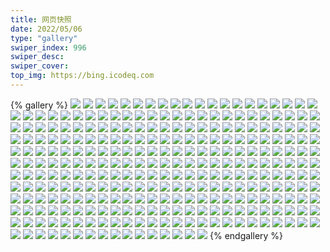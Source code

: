 ```yaml
---
title: 网页快照
date: 2022/05/06 
type: "gallery" 
swiper_index: 996
swiper_desc: 
swiper_cover: 
top_img: https://bing.icodeq.com 
---
```


{% gallery %}
![](https://alist.learnonly.xyz/d/!网页快照/time.run-us-west2.goorm.io/2022-08-27_21-58-48.png)
![](https://alist.learnonly.xyz/d/!网页快照/time.run-us-west2.goorm.io/2022-08-26_21-59-25.png)
![](https://alist.learnonly.xyz/d/!网页快照/time.run-us-west2.goorm.io/2022-08-25_15-59-08.png)
![](https://alist.learnonly.xyz/d/!网页快照/time.run-us-west2.goorm.io/2022-08-25_19-00-10.png)
![](https://alist.learnonly.xyz/d/!网页快照/time.run-us-west2.goorm.io/2022-08-27_09-57-43.png)
![](https://alist.learnonly.xyz/d/!网页快照/time.run-us-west2.goorm.io/2022-08-25_05-12-11.png)
![](https://alist.learnonly.xyz/d/!网页快照/time.run-us-west2.goorm.io/2022-08-25_21-58-55.png)
![](https://alist.learnonly.xyz/d/!网页快照/time.run-us-west2.goorm.io/2022-08-26_09-57-44.png)
![](https://alist.learnonly.xyz/d/!网页快照/time.run-us-west2.goorm.io/2022-08-27_16-00-08.png)
![](https://alist.learnonly.xyz/d/!网页快照/time.run-us-west2.goorm.io/2022-08-26_15-59-30.png)
![](https://alist.learnonly.xyz/d/!网页快照/time.run-us-west2.goorm.io/2022-08-25_13-33-32.png)
![](https://alist.learnonly.xyz/d/!网页快照/time.run-us-west2.goorm.io/2022-08-27_19-00-51.png)
![](https://alist.learnonly.xyz/d/!网页快照/time.run-us-west2.goorm.io/2022-08-26_19-03-25.png)
![](https://alist.learnonly.xyz/d/!网页快照/time.run-us-west2.goorm.io/2022-08-26_05-15-35.png)
![](https://alist.learnonly.xyz/d/!网页快照/time.run-us-west2.goorm.io/2022-08-27_06-59-19.png)
![](https://alist.learnonly.xyz/d/!网页快照/time.run-us-west2.goorm.io/2022-08-26_03-31-35.png)
![](https://alist.learnonly.xyz/d/!网页快照/time.run-us-west2.goorm.io/2022-08-27_06-02-55.png)
![](https://alist.learnonly.xyz/d/!网页快照/time.run-us-west2.goorm.io/2022-08-26_13-25-34.png)
![](https://alist.learnonly.xyz/d/!网页快照/time.run-us-west2.goorm.io/2022-08-25_07-14-27.png)
![](https://alist.learnonly.xyz/d/!网页快照/time.run-us-west2.goorm.io/2022-08-27_13-20-02.png)
![](https://alist.learnonly.xyz/d/!网页快照/time.run-us-west2.goorm.io/2022-08-26_07-14-21.png)
![](https://alist.learnonly.xyz/d/!网页快照/time.run-us-west2.goorm.io/2022-08-25_03-28-47.png)
![](https://alist.learnonly.xyz/d/!网页快照/vercel.pighog.repl.co/2022-08-25_18-59-42.png)
![](https://alist.learnonly.xyz/d/!网页快照/vercel.pighog.repl.co/2022-08-25_05-11-34.png)
![](https://alist.learnonly.xyz/d/!网页快照/vercel.pighog.repl.co/2022-08-27_09-57-14.png)
![](https://alist.learnonly.xyz/d/!网页快照/vercel.pighog.repl.co/2022-08-26_21-58-37.png)
![](https://alist.learnonly.xyz/d/!网页快照/vercel.pighog.repl.co/2022-08-25_07-13-52.png)
![](https://alist.learnonly.xyz/d/!网页快照/vercel.pighog.repl.co/2022-08-27_06-02-23.png)
![](https://alist.learnonly.xyz/d/!网页快照/vercel.pighog.repl.co/2022-08-27_19-00-24.png)
![](https://alist.learnonly.xyz/d/!网页快照/vercel.pighog.repl.co/2022-08-25_15-58-36.png)
![](https://alist.learnonly.xyz/d/!网页快照/vercel.pighog.repl.co/2022-08-27_06-58-46.png)
![](https://alist.learnonly.xyz/d/!网页快照/vercel.pighog.repl.co/2022-08-26_03-30-59.png)
![](https://alist.learnonly.xyz/d/!网页快照/vercel.pighog.repl.co/2022-08-26_13-24-59.png)
![](https://alist.learnonly.xyz/d/!网页快照/vercel.pighog.repl.co/2022-08-26_09-57-16.png)
![](https://alist.learnonly.xyz/d/!网页快照/vercel.pighog.repl.co/2022-08-25_21-57-55.png)
![](https://alist.learnonly.xyz/d/!网页快照/vercel.pighog.repl.co/2022-08-25_03-26-41.png)
![](https://alist.learnonly.xyz/d/!网页快照/vercel.pighog.repl.co/2022-08-27_15-59-32.png)
![](https://alist.learnonly.xyz/d/!网页快照/vercel.pighog.repl.co/2022-08-26_05-15-06.png)
![](https://alist.learnonly.xyz/d/!网页快照/vercel.pighog.repl.co/2022-08-26_19-02-52.png)
![](https://alist.learnonly.xyz/d/!网页快照/vercel.pighog.repl.co/2022-08-26_15-58-55.png)
![](https://alist.learnonly.xyz/d/!网页快照/vercel.pighog.repl.co/2022-08-25_13-32-56.png)
![](https://alist.learnonly.xyz/d/!网页快照/vercel.pighog.repl.co/2022-08-26_07-13-52.png)
![](https://alist.learnonly.xyz/d/!网页快照/vercel.pighog.repl.co/2022-08-27_13-19-33.png)
![](https://alist.learnonly.xyz/d/!网页快照/vercel.pighog.repl.co/2022-08-27_21-58-19.png)
![](https://alist.learnonly.xyz/d/!网页快照/alist.learnonly.xyz/2022-08-26_13-23-34.png)
![](https://alist.learnonly.xyz/d/!网页快照/alist.learnonly.xyz/2022-08-27_06-57-16.png)
![](https://alist.learnonly.xyz/d/!网页快照/alist.learnonly.xyz/2022-08-25_21-55-45.png)
![](https://alist.learnonly.xyz/d/!网页快照/alist.learnonly.xyz/2022-08-25_05-10-04.png)
![](https://alist.learnonly.xyz/d/!网页快照/alist.learnonly.xyz/2022-08-27_18-56-29.png)
![](https://alist.learnonly.xyz/d/!网页快照/alist.learnonly.xyz/2022-08-25_07-11-09.png)
![](https://alist.learnonly.xyz/d/!网页快照/alist.learnonly.xyz/2022-08-27_13-18-06.png)
![](https://alist.learnonly.xyz/d/!网页快照/alist.learnonly.xyz/2022-08-27_05-56-53.png)
![](https://alist.learnonly.xyz/d/!网页快照/alist.learnonly.xyz/2022-08-26_18-59-01.png)
![](https://alist.learnonly.xyz/d/!网页快照/alist.learnonly.xyz/2022-08-27_15-58-01.png)
![](https://alist.learnonly.xyz/d/!网页快照/alist.learnonly.xyz/2022-08-26_07-12-25.png)
![](https://alist.learnonly.xyz/d/!网页快照/alist.learnonly.xyz/2022-08-25_03-24-22.png)
![](https://alist.learnonly.xyz/d/!网页快照/alist.learnonly.xyz/2022-08-25_13-29-59.png)
![](https://alist.learnonly.xyz/d/!网页快照/alist.learnonly.xyz/2022-08-25_18-58-18.png)
![](https://alist.learnonly.xyz/d/!网页快照/alist.learnonly.xyz/2022-08-27_21-55-26.png)
![](https://alist.learnonly.xyz/d/!网页快照/alist.learnonly.xyz/2022-08-25_15-56-11.png)
![](https://alist.learnonly.xyz/d/!网页快照/alist.learnonly.xyz/2022-08-26_09-55-46.png)
![](https://alist.learnonly.xyz/d/!网页快照/alist.learnonly.xyz/2022-08-26_15-57-23.png)
![](https://alist.learnonly.xyz/d/!网页快照/alist.learnonly.xyz/2022-08-26_21-55-53.png)
![](https://alist.learnonly.xyz/d/!网页快照/alist.learnonly.xyz/2022-08-26_03-29-26.png)
![](https://alist.learnonly.xyz/d/!网页快照/alist.learnonly.xyz/2022-08-27_09-55-29.png)
![](https://alist.learnonly.xyz/d/!网页快照/alist.learnonly.xyz/2022-08-26_05-13-35.png)
![](https://alist.learnonly.xyz/d/!网页快照/img.pighog.repl.co/2022-08-26_21-57-34.png)
![](https://alist.learnonly.xyz/d/!网页快照/img.pighog.repl.co/2022-08-25_15-56-51.png)
![](https://alist.learnonly.xyz/d/!网页快照/img.pighog.repl.co/2022-08-27_21-57-01.png)
![](https://alist.learnonly.xyz/d/!网页快照/img.pighog.repl.co/2022-08-27_06-57-58.png)
![](https://alist.learnonly.xyz/d/!网页快照/img.pighog.repl.co/2022-08-25_07-11-49.png)
![](https://alist.learnonly.xyz/d/!网页快照/img.pighog.repl.co/2022-08-26_19-00-01.png)
![](https://alist.learnonly.xyz/d/!网页快照/img.pighog.repl.co/2022-08-25_05-10-43.png)
![](https://alist.learnonly.xyz/d/!网页快照/img.pighog.repl.co/2022-08-26_13-24-11.png)
![](https://alist.learnonly.xyz/d/!网页快照/img.pighog.repl.co/2022-08-25_18-58-55.png)
![](https://alist.learnonly.xyz/d/!网页快照/img.pighog.repl.co/2022-08-26_09-56-25.png)
![](https://alist.learnonly.xyz/d/!网页快照/img.pighog.repl.co/2022-08-25_13-31-10.png)
![](https://alist.learnonly.xyz/d/!网页快照/img.pighog.repl.co/2022-08-27_15-58-42.png)
![](https://alist.learnonly.xyz/d/!网页快照/img.pighog.repl.co/2022-08-27_05-57-35.png)
![](https://alist.learnonly.xyz/d/!网页快照/img.pighog.repl.co/2022-08-27_13-18-43.png)
![](https://alist.learnonly.xyz/d/!网页快照/img.pighog.repl.co/2022-08-27_09-56-09.png)
![](https://alist.learnonly.xyz/d/!网页快照/img.pighog.repl.co/2022-08-26_07-13-05.png)
![](https://alist.learnonly.xyz/d/!网页快照/img.pighog.repl.co/2022-08-26_03-30-07.png)
![](https://alist.learnonly.xyz/d/!网页快照/img.pighog.repl.co/2022-08-25_03-25-37.png)
![](https://alist.learnonly.xyz/d/!网页快照/img.pighog.repl.co/2022-08-26_05-14-13.png)
![](https://alist.learnonly.xyz/d/!网页快照/img.pighog.repl.co/2022-08-27_18-59-19.png)
![](https://alist.learnonly.xyz/d/!网页快照/img.pighog.repl.co/2022-08-26_15-58-08.png)
![](https://alist.learnonly.xyz/d/!网页快照/img.pighog.repl.co/2022-08-25_21-56-21.png)
![](https://alist.learnonly.xyz/d/!网页快照/one.pighog.repl.co/2022-08-27_13-19-25.png)
![](https://alist.learnonly.xyz/d/!网页快照/one.pighog.repl.co/2022-08-26_15-58-48.png)
![](https://alist.learnonly.xyz/d/!网页快照/one.pighog.repl.co/2022-08-25_13-32-48.png)
![](https://alist.learnonly.xyz/d/!网页快照/one.pighog.repl.co/2022-08-25_15-58-28.png)
![](https://alist.learnonly.xyz/d/!网页快照/one.pighog.repl.co/2022-08-26_03-30-52.png)
![](https://alist.learnonly.xyz/d/!网页快照/one.pighog.repl.co/2022-08-26_19-00-41.png)
![](https://alist.learnonly.xyz/d/!网页快照/one.pighog.repl.co/2022-08-27_05-58-16.png)
![](https://alist.learnonly.xyz/d/!网页快照/one.pighog.repl.co/2022-08-27_21-58-12.png)
![](https://alist.learnonly.xyz/d/!网页快照/one.pighog.repl.co/2022-08-26_09-57-08.png)
![](https://alist.learnonly.xyz/d/!网页快照/one.pighog.repl.co/2022-08-25_03-26-34.png)
![](https://alist.learnonly.xyz/d/!网页快照/one.pighog.repl.co/2022-08-27_06-58-39.png)
![](https://alist.learnonly.xyz/d/!网页快照/one.pighog.repl.co/2022-08-26_21-58-29.png)
![](https://alist.learnonly.xyz/d/!网页快照/one.pighog.repl.co/2022-08-27_19-00-16.png)
![](https://alist.learnonly.xyz/d/!网页快照/one.pighog.repl.co/2022-08-25_07-13-44.png)
![](https://alist.learnonly.xyz/d/!网页快照/one.pighog.repl.co/2022-08-26_13-24-51.png)
![](https://alist.learnonly.xyz/d/!网页快照/one.pighog.repl.co/2022-08-25_21-57-15.png)
![](https://alist.learnonly.xyz/d/!网页快照/one.pighog.repl.co/2022-08-26_05-14-58.png)
![](https://alist.learnonly.xyz/d/!网页快照/one.pighog.repl.co/2022-08-26_07-13-45.png)
![](https://alist.learnonly.xyz/d/!网页快照/one.pighog.repl.co/2022-08-27_09-57-06.png)
![](https://alist.learnonly.xyz/d/!网页快照/one.pighog.repl.co/2022-08-27_15-59-25.png)
![](https://alist.learnonly.xyz/d/!网页快照/one.pighog.repl.co/2022-08-25_05-11-27.png)
![](https://alist.learnonly.xyz/d/!网页快照/one.pighog.repl.co/2022-08-25_18-59-34.png)
![](https://alist.learnonly.xyz/d/!网页快照/todo.learnonly.xyz/2022-08-27_22-02-44.png)
![](https://alist.learnonly.xyz/d/!网页快照/todo.learnonly.xyz/2022-08-25_16-01-29.png)
![](https://alist.learnonly.xyz/d/!网页快照/todo.learnonly.xyz/2022-08-26_22-07-39.png)
![](https://alist.learnonly.xyz/d/!网页快照/todo.learnonly.xyz/2022-08-27_19-03-11.png)
![](https://alist.learnonly.xyz/d/!网页快照/todo.learnonly.xyz/2022-08-26_03-35-55.png)
![](https://alist.learnonly.xyz/d/!网页快照/todo.learnonly.xyz/2022-08-25_19-01-12.png)
![](https://alist.learnonly.xyz/d/!网页快照/todo.learnonly.xyz/2022-08-27_10-02-58.png)
![](https://alist.learnonly.xyz/d/!网页快照/todo.learnonly.xyz/2022-08-25_22-04-30.png)
![](https://alist.learnonly.xyz/d/!网页快照/todo.learnonly.xyz/2022-08-26_05-17-22.png)
![](https://alist.learnonly.xyz/d/!网页快照/todo.learnonly.xyz/2022-08-25_03-33-22.png)
![](https://alist.learnonly.xyz/d/!网页快照/todo.learnonly.xyz/2022-08-26_22-04-10.png)
![](https://alist.learnonly.xyz/d/!网页快照/todo.learnonly.xyz/2022-08-25_13-36-26.png)
![](https://alist.learnonly.xyz/d/!网页快照/todo.learnonly.xyz/2022-08-27_13-23-14.png)
![](https://alist.learnonly.xyz/d/!网页快照/todo.learnonly.xyz/2022-08-25_05-13-11.png)
![](https://alist.learnonly.xyz/d/!网页快照/todo.learnonly.xyz/2022-08-26_07-17-02.png)
![](https://alist.learnonly.xyz/d/!网页快照/todo.learnonly.xyz/2022-08-27_16-04-15.png)
![](https://alist.learnonly.xyz/d/!网页快照/todo.learnonly.xyz/2022-08-27_22-04-31.png)
![](https://alist.learnonly.xyz/d/!网页快照/todo.learnonly.xyz/2022-08-27_19-02-35.png)
![](https://alist.learnonly.xyz/d/!网页快照/todo.learnonly.xyz/2022-08-27_06-05-28.png)
![](https://alist.learnonly.xyz/d/!网页快照/todo.learnonly.xyz/2022-08-26_16-00-30.png)
![](https://alist.learnonly.xyz/d/!网页快照/todo.learnonly.xyz/2022-08-25_07-17-38.png)
![](https://alist.learnonly.xyz/d/!网页快照/todo.learnonly.xyz/2022-08-26_03-35-45.png)
![](https://alist.learnonly.xyz/d/!网页快照/todo.learnonly.xyz/2022-08-26_09-59-32.png)
![](https://alist.learnonly.xyz/d/!网页快照/todo.learnonly.xyz/2022-08-27_07-02-02.png)
![](https://alist.learnonly.xyz/d/!网页快照/todo.learnonly.xyz/2022-08-25_13-34-40.png)
![](https://alist.learnonly.xyz/d/!网页快照/todo.learnonly.xyz/2022-08-26_05-17-33.png)
![](https://alist.learnonly.xyz/d/!网页快照/todo.learnonly.xyz/2022-08-27_07-01-51.png)
![](https://alist.learnonly.xyz/d/!网页快照/todo.learnonly.xyz/2022-08-26_19-08-05.png)
![](https://alist.learnonly.xyz/d/!网页快照/todo.learnonly.xyz/2022-08-27_16-06-00.png)
![](https://alist.learnonly.xyz/d/!网页快照/todo.learnonly.xyz/2022-08-27_10-02-47.png)
![](https://alist.learnonly.xyz/d/!网页快照/todo.learnonly.xyz/2022-08-25_05-13-21.png)
![](https://alist.learnonly.xyz/d/!网页快照/todo.learnonly.xyz/2022-08-25_22-04-20.png)
![](https://alist.learnonly.xyz/d/!网页快照/todo.learnonly.xyz/2022-08-26_13-26-35.png)
![](https://alist.learnonly.xyz/d/!网页快照/todo.learnonly.xyz/2022-08-26_07-16-52.png)
![](https://alist.learnonly.xyz/d/!网页快照/todo.learnonly.xyz/2022-08-25_07-17-49.png)
![](https://alist.learnonly.xyz/d/!网页快照/todo.learnonly.xyz/2022-08-26_13-26-45.png)
![](https://alist.learnonly.xyz/d/!网页快照/todo.learnonly.xyz/2022-08-26_09-59-42.png)
![](https://alist.learnonly.xyz/d/!网页快照/todo.learnonly.xyz/2022-08-26_16-00-39.png)
![](https://alist.learnonly.xyz/d/!网页快照/todo.learnonly.xyz/2022-08-25_19-01-23.png)
![](https://alist.learnonly.xyz/d/!网页快照/todo.learnonly.xyz/2022-08-25_16-01-41.png)
![](https://alist.learnonly.xyz/d/!网页快照/todo.learnonly.xyz/2022-08-27_06-05-38.png)
![](https://alist.learnonly.xyz/d/!网页快照/todo.learnonly.xyz/2022-08-26_19-07-54.png)
![](https://alist.learnonly.xyz/d/!网页快照/todo.learnonly.xyz/2022-08-27_13-23-03.png)
![](https://alist.learnonly.xyz/d/!网页快照/todo.learnonly.xyz/2022-08-25_03-33-13.png)
![](https://alist.learnonly.xyz/d/!网页快照/space.bilibili.com/2022-08-27_18-58-53.png)
![](https://alist.learnonly.xyz/d/!网页快照/space.bilibili.com/2022-08-26_15-57-41.png)
![](https://alist.learnonly.xyz/d/!网页快照/space.bilibili.com/2022-08-27_06-57-31.png)
![](https://alist.learnonly.xyz/d/!网页快照/space.bilibili.com/2022-08-25_15-56-24.png)
![](https://alist.learnonly.xyz/d/!网页快照/space.bilibili.com/2022-08-27_15-58-16.png)
![](https://alist.learnonly.xyz/d/!网页快照/space.bilibili.com/2022-08-26_07-12-37.png)
![](https://alist.learnonly.xyz/d/!网页快照/space.bilibili.com/2022-08-27_05-57-07.png)
![](https://alist.learnonly.xyz/d/!网页快照/space.bilibili.com/2022-08-26_05-13-47.png)
![](https://alist.learnonly.xyz/d/!网页快照/space.bilibili.com/2022-08-25_18-58-29.png)
![](https://alist.learnonly.xyz/d/!网页快照/space.bilibili.com/2022-08-25_13-30-10.png)
![](https://alist.learnonly.xyz/d/!网页快照/space.bilibili.com/2022-08-25_05-10-15.png)
![](https://alist.learnonly.xyz/d/!网页快照/space.bilibili.com/2022-08-26_18-59-13.png)
![](https://alist.learnonly.xyz/d/!网页快照/space.bilibili.com/2022-08-25_07-11-19.png)
![](https://alist.learnonly.xyz/d/!网页快照/space.bilibili.com/2022-08-26_21-56-03.png)
![](https://alist.learnonly.xyz/d/!网页快照/space.bilibili.com/2022-08-26_09-55-57.png)
![](https://alist.learnonly.xyz/d/!网页快照/space.bilibili.com/2022-08-26_13-23-45.png)
![](https://alist.learnonly.xyz/d/!网页快照/space.bilibili.com/2022-08-26_03-29-40.png)
![](https://alist.learnonly.xyz/d/!网页快照/space.bilibili.com/2022-08-27_09-55-40.png)
![](https://alist.learnonly.xyz/d/!网页快照/space.bilibili.com/2022-08-25_21-55-55.png)
![](https://alist.learnonly.xyz/d/!网页快照/space.bilibili.com/2022-08-27_13-18-16.png)
![](https://alist.learnonly.xyz/d/!网页快照/space.bilibili.com/2022-08-25_03-24-34.png)
![](https://alist.learnonly.xyz/d/!网页快照/space.bilibili.com/2022-08-27_21-55-37.png)
![](https://alist.learnonly.xyz/d/!网页快照/read.learnonly.xyz/2022-08-26_09-58-09.png)
![](https://alist.learnonly.xyz/d/!网页快照/read.learnonly.xyz/2022-08-27_10-02-10.png)
![](https://alist.learnonly.xyz/d/!网页快照/read.learnonly.xyz/2022-08-25_13-33-56.png)
![](https://alist.learnonly.xyz/d/!网页快照/read.learnonly.xyz/2022-08-26_03-33-53.png)
![](https://alist.learnonly.xyz/d/!网页快照/read.learnonly.xyz/2022-08-25_07-15-52.png)
![](https://alist.learnonly.xyz/d/!网页快照/read.learnonly.xyz/2022-08-27_19-01-16.png)
![](https://alist.learnonly.xyz/d/!网页快照/read.learnonly.xyz/2022-08-26_13-25-58.png)
![](https://alist.learnonly.xyz/d/!网页快照/read.learnonly.xyz/2022-08-27_06-04-05.png)
![](https://alist.learnonly.xyz/d/!网页快照/read.learnonly.xyz/2022-08-26_21-59-51.png)
![](https://alist.learnonly.xyz/d/!网页快照/read.learnonly.xyz/2022-08-27_07-00-29.png)
![](https://alist.learnonly.xyz/d/!网页快照/read.learnonly.xyz/2022-08-26_19-05-40.png)
![](https://alist.learnonly.xyz/d/!网页快照/read.learnonly.xyz/2022-08-27_16-01-17.png)
![](https://alist.learnonly.xyz/d/!网页快照/read.learnonly.xyz/2022-08-26_07-15-32.png)
![](https://alist.learnonly.xyz/d/!网页快照/read.learnonly.xyz/2022-08-26_05-16-00.png)
![](https://alist.learnonly.xyz/d/!网页快照/read.learnonly.xyz/2022-08-25_03-31-47.png)
![](https://alist.learnonly.xyz/d/!网页快照/read.learnonly.xyz/2022-08-26_15-59-55.png)
![](https://alist.learnonly.xyz/d/!网页快照/read.learnonly.xyz/2022-08-25_22-02-58.png)
![](https://alist.learnonly.xyz/d/!网页快照/read.learnonly.xyz/2022-08-25_19-00-35.png)
![](https://alist.learnonly.xyz/d/!网页快照/read.learnonly.xyz/2022-08-25_05-12-34.png)
![](https://alist.learnonly.xyz/d/!网页快照/read.learnonly.xyz/2022-08-27_22-00-00.png)
![](https://alist.learnonly.xyz/d/!网页快照/read.learnonly.xyz/2022-08-25_16-00-49.png)
![](https://alist.learnonly.xyz/d/!网页快照/read.learnonly.xyz/2022-08-27_13-20-27.png)
![](https://alist.learnonly.xyz/d/!网页快照/docs.learnonly.xyz/2022-08-27_07-01-40.png)
![](https://alist.learnonly.xyz/d/!网页快照/docs.learnonly.xyz/2022-08-25_13-34-21.png)
![](https://alist.learnonly.xyz/d/!网页快照/docs.learnonly.xyz/2022-08-27_06-05-16.png)
![](https://alist.learnonly.xyz/d/!网页快照/docs.learnonly.xyz/2022-08-27_19-01-39.png)
![](https://alist.learnonly.xyz/d/!网页快照/docs.learnonly.xyz/2022-08-26_07-16-40.png)
![](https://alist.learnonly.xyz/d/!网页快照/docs.learnonly.xyz/2022-08-25_05-12-58.png)
![](https://alist.learnonly.xyz/d/!网页快照/docs.learnonly.xyz/2022-08-27_22-00-57.png)
![](https://alist.learnonly.xyz/d/!网页快照/docs.learnonly.xyz/2022-08-25_03-32-57.png)
![](https://alist.learnonly.xyz/d/!网页快照/docs.learnonly.xyz/2022-08-26_03-34-18.png)
![](https://alist.learnonly.xyz/d/!网页快照/docs.learnonly.xyz/2022-08-26_16-00-18.png)
![](https://alist.learnonly.xyz/d/!网页快照/docs.learnonly.xyz/2022-08-26_19-07-41.png)
![](https://alist.learnonly.xyz/d/!网页快照/docs.learnonly.xyz/2022-08-25_22-04-08.png)
![](https://alist.learnonly.xyz/d/!网页快照/docs.learnonly.xyz/2022-08-26_05-17-10.png)
![](https://alist.learnonly.xyz/d/!网页快照/docs.learnonly.xyz/2022-08-25_19-00-59.png)
![](https://alist.learnonly.xyz/d/!网页快照/docs.learnonly.xyz/2022-08-26_22-00-59.png)
![](https://alist.learnonly.xyz/d/!网页快照/docs.learnonly.xyz/2022-08-26_09-59-20.png)
![](https://alist.learnonly.xyz/d/!网页快照/docs.learnonly.xyz/2022-08-26_13-26-22.png)
![](https://alist.learnonly.xyz/d/!网页快照/docs.learnonly.xyz/2022-08-25_07-17-18.png)
![](https://alist.learnonly.xyz/d/!网页快照/docs.learnonly.xyz/2022-08-27_10-02-35.png)
![](https://alist.learnonly.xyz/d/!网页快照/docs.learnonly.xyz/2022-08-27_13-22-51.png)
![](https://alist.learnonly.xyz/d/!网页快照/docs.learnonly.xyz/2022-08-27_16-02-28.png)
![](https://alist.learnonly.xyz/d/!网页快照/docs.learnonly.xyz/2022-08-25_16-01-13.png)
![](https://alist.learnonly.xyz/d/!网页快照/news.pigp.repl.co/2022-08-25_13-33-24.png)
![](https://alist.learnonly.xyz/d/!网页快照/news.pigp.repl.co/2022-08-25_21-58-47.png)
![](https://alist.learnonly.xyz/d/!网页快照/news.pigp.repl.co/2022-08-27_06-59-12.png)
![](https://alist.learnonly.xyz/d/!网页快照/news.pigp.repl.co/2022-08-26_15-59-21.png)
![](https://alist.learnonly.xyz/d/!网页快照/news.pigp.repl.co/2022-08-26_09-57-37.png)
![](https://alist.learnonly.xyz/d/!网页快照/news.pigp.repl.co/2022-08-26_19-03-17.png)
![](https://alist.learnonly.xyz/d/!网页快照/news.pigp.repl.co/2022-08-26_07-14-14.png)
![](https://alist.learnonly.xyz/d/!网页快照/news.pigp.repl.co/2022-08-26_13-25-25.png)
![](https://alist.learnonly.xyz/d/!网页快照/news.pigp.repl.co/2022-08-26_21-59-17.png)
![](https://alist.learnonly.xyz/d/!网页快照/news.pigp.repl.co/2022-08-25_03-28-39.png)
![](https://alist.learnonly.xyz/d/!网页快照/news.pigp.repl.co/2022-08-25_07-14-19.png)
![](https://alist.learnonly.xyz/d/!网页快照/news.pigp.repl.co/2022-08-26_03-31-26.png)
![](https://alist.learnonly.xyz/d/!网页快照/news.pigp.repl.co/2022-08-27_13-19-55.png)
![](https://alist.learnonly.xyz/d/!网页快照/news.pigp.repl.co/2022-08-27_19-00-44.png)
![](https://alist.learnonly.xyz/d/!网页快照/news.pigp.repl.co/2022-08-27_09-57-36.png)
![](https://alist.learnonly.xyz/d/!网页快照/news.pigp.repl.co/2022-08-27_06-02-47.png)
![](https://alist.learnonly.xyz/d/!网页快照/news.pigp.repl.co/2022-08-27_21-58-41.png)
![](https://alist.learnonly.xyz/d/!网页快照/news.pigp.repl.co/2022-08-27_16-00-00.png)
![](https://alist.learnonly.xyz/d/!网页快照/news.pigp.repl.co/2022-08-25_05-12-03.png)
![](https://alist.learnonly.xyz/d/!网页快照/news.pigp.repl.co/2022-08-25_19-00-03.png)
![](https://alist.learnonly.xyz/d/!网页快照/news.pigp.repl.co/2022-08-26_05-15-27.png)
![](https://alist.learnonly.xyz/d/!网页快照/news.pigp.repl.co/2022-08-25_15-59-00.png)
![](https://alist.learnonly.xyz/d/!网页快照/pighog.vercel.app/2022-08-25_07-11-39.png)
![](https://alist.learnonly.xyz/d/!网页快照/pighog.vercel.app/2022-08-27_15-58-33.png)
![](https://alist.learnonly.xyz/d/!网页快照/pighog.vercel.app/2022-08-27_09-55-58.png)
![](https://alist.learnonly.xyz/d/!网页快照/pighog.vercel.app/2022-08-25_05-10-31.png)
![](https://alist.learnonly.xyz/d/!网页快照/pighog.vercel.app/2022-08-25_21-56-12.png)
![](https://alist.learnonly.xyz/d/!网页快照/pighog.vercel.app/2022-08-26_13-24-01.png)
![](https://alist.learnonly.xyz/d/!网页快照/pighog.vercel.app/2022-08-26_05-14-03.png)
![](https://alist.learnonly.xyz/d/!网页快照/pighog.vercel.app/2022-08-25_15-56-41.png)
![](https://alist.learnonly.xyz/d/!网页快照/pighog.vercel.app/2022-08-27_21-55-54.png)
![](https://alist.learnonly.xyz/d/!网页快照/pighog.vercel.app/2022-08-27_18-59-10.png)
![](https://alist.learnonly.xyz/d/!网页快照/pighog.vercel.app/2022-08-25_13-30-26.png)
![](https://alist.learnonly.xyz/d/!网页快照/pighog.vercel.app/2022-08-27_13-18-33.png)
![](https://alist.learnonly.xyz/d/!网页快照/pighog.vercel.app/2022-08-26_07-12-55.png)
![](https://alist.learnonly.xyz/d/!网页快照/pighog.vercel.app/2022-08-27_06-57-49.png)
![](https://alist.learnonly.xyz/d/!网页快照/pighog.vercel.app/2022-08-27_05-57-25.png)
![](https://alist.learnonly.xyz/d/!网页快照/pighog.vercel.app/2022-08-26_03-29-56.png)
![](https://alist.learnonly.xyz/d/!网页快照/pighog.vercel.app/2022-08-26_18-59-30.png)
![](https://alist.learnonly.xyz/d/!网页快照/pighog.vercel.app/2022-08-26_21-56-20.png)
![](https://alist.learnonly.xyz/d/!网页快照/pighog.vercel.app/2022-08-25_03-25-26.png)
![](https://alist.learnonly.xyz/d/!网页快照/pighog.vercel.app/2022-08-26_15-57-58.png)
![](https://alist.learnonly.xyz/d/!网页快照/pighog.vercel.app/2022-08-26_09-56-14.png)
![](https://alist.learnonly.xyz/d/!网页快照/pighog.vercel.app/2022-08-25_18-58-46.png)
![](https://alist.learnonly.xyz/d/!网页快照/blog.learnonly.xyz/2022-08-27_09-55-51.png)
![](https://alist.learnonly.xyz/d/!网页快照/blog.learnonly.xyz/2022-08-26_21-56-12.png)
![](https://alist.learnonly.xyz/d/!网页快照/blog.learnonly.xyz/2022-08-27_18-59-02.png)
![](https://alist.learnonly.xyz/d/!网页快照/blog.learnonly.xyz/2022-08-25_03-25-19.png)
![](https://alist.learnonly.xyz/d/!网页快照/blog.learnonly.xyz/2022-08-27_06-57-41.png)
![](https://alist.learnonly.xyz/d/!网页快照/blog.learnonly.xyz/2022-08-26_07-12-46.png)
![](https://alist.learnonly.xyz/d/!网页快照/blog.learnonly.xyz/2022-08-25_18-58-38.png)
![](https://alist.learnonly.xyz/d/!网页快照/blog.learnonly.xyz/2022-08-25_15-56-33.png)
![](https://alist.learnonly.xyz/d/!网页快照/blog.learnonly.xyz/2022-08-26_13-23-53.png)
![](https://alist.learnonly.xyz/d/!网页快照/blog.learnonly.xyz/2022-08-25_13-30-19.png)
![](https://alist.learnonly.xyz/d/!网页快照/blog.learnonly.xyz/2022-08-27_21-55-46.png)
![](https://alist.learnonly.xyz/d/!网页快照/blog.learnonly.xyz/2022-08-25_07-11-31.png)
![](https://alist.learnonly.xyz/d/!网页快照/blog.learnonly.xyz/2022-08-27_15-58-25.png)
![](https://alist.learnonly.xyz/d/!网页快照/blog.learnonly.xyz/2022-08-25_05-10-24.png)
![](https://alist.learnonly.xyz/d/!网页快照/blog.learnonly.xyz/2022-08-26_18-59-22.png)
![](https://alist.learnonly.xyz/d/!网页快照/blog.learnonly.xyz/2022-08-26_05-13-56.png)
![](https://alist.learnonly.xyz/d/!网页快照/blog.learnonly.xyz/2022-08-26_15-57-50.png)
![](https://alist.learnonly.xyz/d/!网页快照/blog.learnonly.xyz/2022-08-26_09-56-06.png)
![](https://alist.learnonly.xyz/d/!网页快照/blog.learnonly.xyz/2022-08-27_05-57-17.png)
![](https://alist.learnonly.xyz/d/!网页快照/blog.learnonly.xyz/2022-08-25_21-56-05.png)
![](https://alist.learnonly.xyz/d/!网页快照/blog.learnonly.xyz/2022-08-26_03-29-49.png)
![](https://alist.learnonly.xyz/d/!网页快照/blog.learnonly.xyz/2022-08-27_13-18-26.png)
{% endgallery %}
